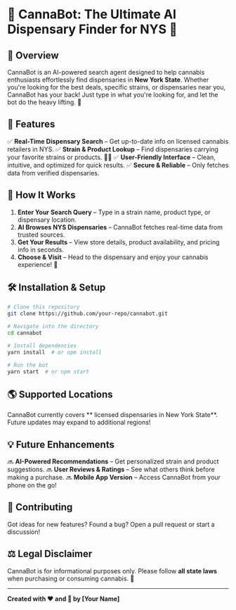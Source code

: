 # 🌿 CannaBot: The Ultimate AI Dispensary Finder for NYS 💨

## 🌟 Overview
CannaBot is an AI-powered search agent designed to help cannabis enthusiasts effortlessly find dispensaries in **New York State**. Whether you're looking for the best deals, specific strains, or dispensaries near you, CannaBot has your back! Just type in what you're looking for, and let the bot do the heavy lifting. 🚀

## 🌱 Features
✅ **Real-Time Dispensary Search** – Get up-to-date info on licensed cannabis retailers in NYS.
✅ **Strain & Product Lookup** – Find dispensaries carrying your favorite strains or products. 🌿🔥
✅ **User-Friendly Interface** – Clean, intuitive, and optimized for quick results.
✅ **Secure & Reliable** – Only fetches data from verified dispensaries.

## 🎯 How It Works
1. **Enter Your Search Query** – Type in a strain name, product type, or dispensary location.
2. **AI Browses NYS Dispensaries** – CannaBot fetches real-time data from trusted sources.
3. **Get Your Results** – View store details, product availability, and pricing info in seconds.
4. **Choose & Visit** – Head to the dispensary and enjoy your cannabis experience! 💨

## 🛠️ Installation & Setup
```bash
# Clone this repository
git clone https://github.com/your-repo/cannabot.git

# Navigate into the directory
cd cannabot

# Install dependencies
yarn install  # or npm install

# Run the bot
yarn start  # or npm start
```

## 🌎 Supported Locations
CannaBot currently covers ** licensed dispensaries in New York State**. Future updates may expand to additional regions!

## 💡 Future Enhancements
🔜 **AI-Powered Recommendations** – Get personalized strain and product suggestions.
🔜 **User Reviews & Ratings** – See what others think before making a purchase.
🔜 **Mobile App Version** – Access CannaBot from your phone on the go!

## 🤝 Contributing
Got ideas for new features? Found a bug? Open a pull request or start a discussion!

## ⚖️ Legal Disclaimer
CannaBot is for informational purposes only. Please follow **all state laws** when purchasing or consuming cannabis. 🚨

---
**Created with ❤️ and 🌿 by [Your Name]**


